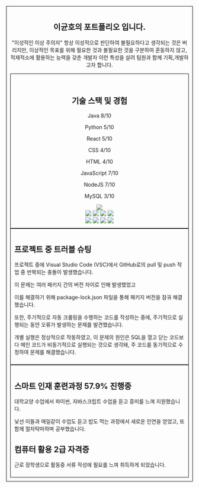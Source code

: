 <div align=center style="border: 1px solid #000; padding: 10px;"> <h2>이균호의 포트폴리오 입니다.</h2>
<p>
"이성적인 이상 주의자" 항상 이성적으로 판단하여 불필요하다고 생각되는 것은 버리지만, 이상적인 목표를 위해 필요한 것과 불필요한 것을 구분하여 혼동하지 않고, 적재적소에 활용하는 능력을 갖춘 개발자 이런 특성을 살려 팀원과 함께 기획,개발하고자 합니다.
 <div>
<div align=center style="border: 1px solid #000; padding: 10px;">
  <br>
  <h2>기술 스택 및 경험</h2>
  <p>Java 8/10</p>
  <p>Python 5/10</p>
  <p>React 5/10</p>
  <p>CSS 4/10</p>
  <p>HTML 4/10</p>
  <p>JavaScript 7/10</p>
  <p>NodeJS 7/10</p>
  <p>MySQL 3/10</p>
  <img src="https://github.com/leegyunho/-/assets/157352593/340ca16e-1118-448b-a77d-19b2f4a4fe73">
  <br>
  <img src="https://img.shields.io/badge/html5-E34F26?style=for-the-badge&logo=html5&logoColor=white"> 
  <img src="https://img.shields.io/badge/css-1572B6?style=for-the-badge&logo=css3&logoColor=white"> 
  <img src="https://img.shields.io/badge/javascript-F7DF1E?style=for-the-badge&logo=javascript&logoColor=black"> 
  <img src="https://img.shields.io/badge/mysql-4479A1?style=for-the-badge&logo=mysql&logoColor=white">
  <br>
  <img src="https://img.shields.io/badge/react-61DAFB?style=for-the-badge&logo=react&logoColor=black"> 
  <img src="https://img.shields.io/badge/node.js-339933?style=for-the-badge&logo=Node.js&logoColor=white">
  <img src="https://img.shields.io/badge/express-000000?style=for-the-badge&logo=express&logoColor=white"> 
  <img src="https://img.shields.io/badge/github-181717?style=for-the-badge&logo=github&logoColor=white">
</div>

<div align="left" style="border: 1px solid #000; padding: 10px;">
  <h2>프로젝트 중 트러블 슈팅</h2>
  <p>프로젝트 중에 Visual Studio Code (VSC)에서 GitHub로의 pull 및 push 작업 중 반복되는 충돌이 발생했습니다.</p>
  <p>이 문제는 여러 패키지 간의 버전 차이로 인해 발생했었고</p>
  <p>이를 해결하기 위해 package-lock.json 파일을 통해 패키지 버전을 잠궈 해결했습니다.</p>
  <p>또한, 주기적으로 자동 크롤링을 수행하는 코드를 작성하는 중에, 주기적으로 실행되는 동안 오류가 발생하는 문제를 발견했습니다.</p>
  <p>개별 실행은 정상적으로 작동하였고, 이 문제의 원인은 SQL을 열고 닫는 코드보다 메인 코드가 비동기적으로 실행되는 것으로 생각돼, 주 코드를 동기적으로 수정하여 문제를 해결했습니다.</p>
</div>

<div align="left" style="border: 1px solid #000; padding: 10px;">
  <h2>스마트 인재 훈련과정 57.9% 진행중</h2>
  <p>대학교양 수업에서 파이썬, 자바스크립트 수업을 듣고 흥미를 느껴 지원했습니다.</p>
  <p>낯선 이들과 매일같이 수업도 듣고 밥도 먹는 과정에서 새로운 인연을 얻었고, 또 함께 절차탁마하며 공부했습니다.</p>
  <h2>컴퓨터 활용 2급 자격증</h2>
  <p>근로 장학생으로 활동중 서류 작성에 필요를 느껴 취득하게 되었습니다.</p>
</div>
